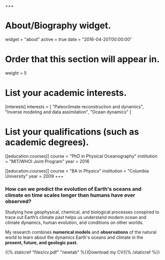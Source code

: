+++
# About/Biography widget.
widget = "about"
active = true
date = "2016-04-20T00:00:00"

# Order that this section will appear in.
weight = 5

# List your academic interests.
[interests]
  interests = [
    "Paleoclimate reconstruction and dynamics",
    "Inverse modeling and data assimilation",
    "Ocean dynamics"
  ]

# List your qualifications (such as academic degrees).
[[education.courses]]
  course = "PhD in Physical Oceanography"
  institution = "MIT/WHOI Joint Program"
  year = 2016

[[education.courses]]
  course = "BA in Physics"
  institution = "Columbia University"
  year = 2009
+++

### How can we predict the evolution of Earth's oceans and climate on time scales longer than humans have ever observed?

Studying how geophysical, chemical, and biological processes conspired to trace out Earth’s climate past helps us understand modern ocean and climate dynamics, human evolution, and conditions on other worlds.

My research combines **numerical models** and **observations** of the natural world to learn about the dynamics Earth's oceans and climate in the **present, future, and geologic past.**

{{% staticref "files/cv.pdf" "newtab" %}}Download my CV{{% /staticref %}}

